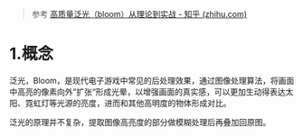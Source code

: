 > 参考 [高质量泛光（bloom）从理论到实战 - 知乎 (zhihu.com)](https://zhuanlan.zhihu.com/p/525500877?utm_id=0)

# 1.概念

泛光，Bloom，是现代电子游戏中常见的后处理效果，通过图像处理算法，将画面中高亮的像素向外”扩张“形成光晕，以增强画面的真实感，可以更加生动得表达太阳、霓虹灯等光源的亮度，进而和其他高明度的物体形成对比。

泛光的原理并不复杂，提取图像高亮度的部分做模糊处理后再叠加回原图。


